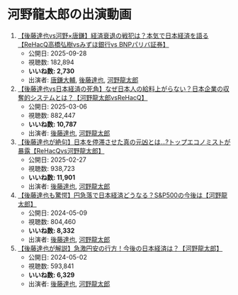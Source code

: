 # 河野龍太郎の出演動画

1.  [【後藤達也vs河野×唐鎌】経済衰退の戦犯は？本気で日本経済を語る【ReHacQ高橋弘樹vsみずほ銀行vs BNPパリバ証券】](/rehacq_fan/ids/2JWH_cTgEcM "wikilink")
    -   公開日: 2025-09-28
    -   視聴数: 182,894
    -   **いいね数: 2,730**
    -   出演者: [唐鎌大輔](/rehacq_fan/people/唐鎌大輔 "wikilink"), [後藤達也](/rehacq_fan/people/後藤達也 "wikilink"), [河野龍太郎](/rehacq_fan/people/河野龍太郎 "wikilink")
1.  [【後藤達也vs日本経済の死角】なぜ日本人の給料上がらない？日本企業の収奪的システムとは？【河野龍太郎vsReHacQ】](/rehacq_fan/ids/0mVSxF0JYRs "wikilink")
    -   公開日: 2025-03-06
    -   視聴数: 882,447
    -   **いいね数: 10,787**
    -   出演者: [後藤達也](/rehacq_fan/people/後藤達也 "wikilink"), [河野龍太郎](/rehacq_fan/people/河野龍太郎 "wikilink")
1.  [【後藤達也が絶句】日本を停滞させた真の元凶とは...?トップエコノミストが暴露【ReHacQvs河野龍太郎】](/rehacq_fan/ids/QPmOX-9hDpY "wikilink")
    -   公開日: 2025-02-27
    -   視聴数: 938,723
    -   **いいね数: 11,901**
    -   出演者: [後藤達也](/rehacq_fan/people/後藤達也 "wikilink"), [河野龍太郎](/rehacq_fan/people/河野龍太郎 "wikilink")
1.  [【後藤達也も驚愕】円急落で日本経済どうなる？S&P500の今後は【河野龍太郎】](/rehacq_fan/ids/MBLaW0VDl1w "wikilink")
    -   公開日: 2024-05-09
    -   視聴数: 804,460
    -   **いいね数: 8,332**
    -   出演者: [後藤達也](/rehacq_fan/people/後藤達也 "wikilink"), [河野龍太郎](/rehacq_fan/people/河野龍太郎 "wikilink")
1.  [【後藤達也が解説】急激円安の行方！今後の日本経済は？【河野龍太郎】](/rehacq_fan/ids/XFMhC9TNz8Y "wikilink")
    -   公開日: 2024-05-02
    -   視聴数: 593,841
    -   **いいね数: 6,329**
    -   出演者: [後藤達也](/rehacq_fan/people/後藤達也 "wikilink"), [河野龍太郎](/rehacq_fan/people/河野龍太郎 "wikilink")
